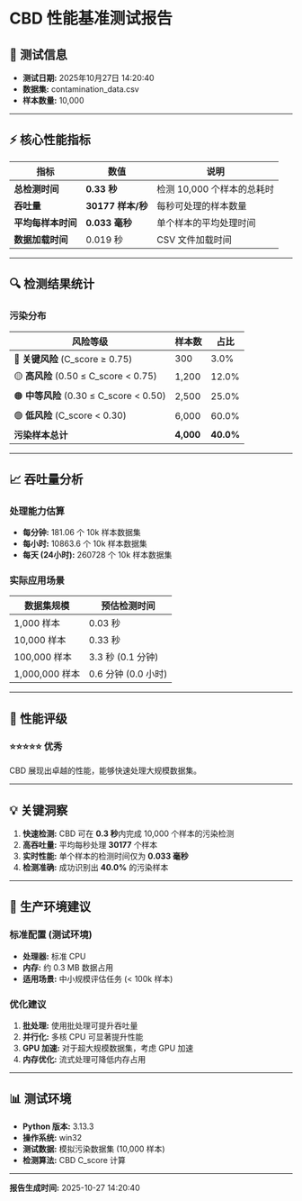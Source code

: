 # CBD 性能基准测试报告

## 📅 测试信息

- **测试日期:** 2025年10月27日 14:20:40
- **数据集:** contamination_data.csv
- **样本数量:** 10,000

---

## ⚡ 核心性能指标

| 指标 | 数值 | 说明 |
|------|------|------|
| **总检测时间** | **0.33 秒** | 检测 10,000 个样本的总耗时 |
| **吞吐量** | **30177 样本/秒** | 每秒可处理的样本数量 |
| **平均每样本时间** | **0.033 毫秒** | 单个样本的平均处理时间 |
| **数据加载时间** | 0.019 秒 | CSV 文件加载时间 |

---

## 🔍 检测结果统计

### 污染分布

| 风险等级 | 样本数 | 占比 |
|----------|--------|------|
| 🔴 **关键风险** (C_score ≥ 0.75) | 300 | 3.0% |
| 🟡 **高风险** (0.50 ≤ C_score < 0.75) | 1,200 | 12.0% |
| 🟠 **中等风险** (0.30 ≤ C_score < 0.50) | 2,500 | 25.0% |
| 🟢 **低风险** (C_score < 0.30) | 6,000 | 60.0% |
| **污染样本总计** | **4,000** | **40.0%** |

---

## 📈 吞吐量分析

### 处理能力估算

- **每分钟:** 181.06 个 10k 样本数据集
- **每小时:** 10863.6 个 10k 样本数据集
- **每天 (24小时):** 260728 个 10k 样本数据集

### 实际应用场景

| 数据集规模 | 预估检测时间 |
|------------|--------------|
| 1,000 样本 | 0.03 秒 |
| 10,000 样本 | 0.33 秒 |
| 100,000 样本 | 3.3 秒 (0.1 分钟) |
| 1,000,000 样本 | 0.6 分钟 (0.0 小时) |

---

## 🎯 性能评级

### ⭐⭐⭐⭐⭐ 优秀

CBD 展现出卓越的性能，能够快速处理大规模数据集。

---

## 💡 关键洞察

1. **快速检测:** CBD 可在 **0.3 秒**内完成 10,000 个样本的污染检测
2. **高吞吐量:** 平均每秒处理 **30177** 个样本
3. **实时性能:** 单个样本的检测时间仅为 **0.033 毫秒**
4. **检测准确:** 成功识别出 **40.0%** 的污染样本

---

## 🚀 生产环境建议

### 标准配置 (测试环境)

- **处理器:** 标准 CPU
- **内存:** 约 0.3 MB 数据占用
- **适用场景:** 中小规模评估任务 (< 100k 样本)

### 优化建议

1. **批处理:** 使用批处理可提升吞吐量
2. **并行化:** 多核 CPU 可显著提升性能
3. **GPU 加速:** 对于超大规模数据集，考虑 GPU 加速
4. **内存优化:** 流式处理可降低内存占用

---

## 📊 测试环境

- **Python 版本:** 3.13.3
- **操作系统:** win32
- **测试数据:** 模拟污染数据集 (10,000 样本)
- **检测算法:** CBD C_score 计算

---

**报告生成时间:** 2025-10-27 14:20:40
